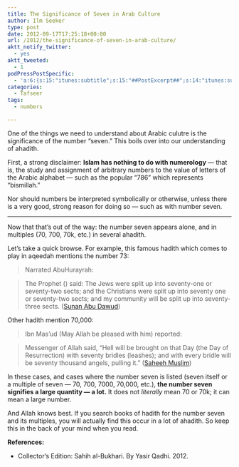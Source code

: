 ```yaml
---
title: The Significance of Seven in Arab Culture
author: Ilm Seeker
type: post
date: 2012-09-17T17:25:18+00:00
url: /2012/the-significance-of-seven-in-arab-culture/
aktt_notify_twitter:
  - yes
aktt_tweeted:
  - 1
podPressPostSpecific:
  - 'a:6:{s:15:"itunes:subtitle";s:15:"##PostExcerpt##";s:14:"itunes:summary";s:15:"##PostExcerpt##";s:15:"itunes:keywords";s:17:"##WordPressCats##";s:13:"itunes:author";s:10:"##Global##";s:15:"itunes:explicit";s:2:"No";s:12:"itunes:block";s:2:"No";}'
categories:
  - Tafseer
tags:
  - numbers

---
```

One of the things we need to understand about Arabic culutre is the significance of the number &#8220;seven.&#8221; This boils over into our understanding of ahadith.

First, a strong disclaimer: **Islam has nothing to do with numerology** &#8212; that is, the study and assignment of arbitrary numbers to the value of letters of the Arabic alphabet &#8212; such as the popular &#8220;786&#8221; which represents &#8220;bismillah.&#8221;

Nor should numbers be interpreted symbolically or otherwise, unless there is a very good, strong reason for doing so &#8212; such as with number seven.

* * *

Now that that&#8217;s out of the way: the number seven appears alone, and in multiples (70, 700, 70k, etc.) in several ahadith.

Let&#8217;s take a quick browse. For example, this famous hadith which comes to play in aqeedah mentions the number 73:

> Narrated AbuHurayrah:
  
> The Prophet () said: The Jews were split up into seventy-one or seventy-two sects; and the Christians were split up into seventy one or seventy-two sects; and my community will be split up into seventy-three sects. ([Sunan Abu Dawud][1]) 

Other hadith mention 70,000:

> Ibn Mas&#8217;ud (May Allah be pleased with him) reported:
  
> Messenger of Allah said, &#8220;Hell will be brought on that Day (the Day of Resurrection) with seventy bridles (leashes); and with every bridle will be seventy thousand angels, pulling it.&#8221; ([Saheeh Muslim][2])

In these cases, and cases where the number seven is listed (seven itself or a multiple of seven &#8212; 70, 700, 7000, 70,000, etc.), **the number seven signifies a large quantity &#8212; a lot.** It does not _literally_ mean 70 or 70k; it can mean a large number.

And Allah knows best. If you search books of hadith for the number seven and its multiples, you will actually find this occur in a lot of ahadith. So keep this in the back of your mind when you read.

**References:**

  * Collector&#8217;s Edition: Sahih al-Bukhari. By Yasir Qadhi. 2012.

 [1]: http://sunnah.com/abudawud/42#1
 [2]: http://sunnah.com/riyadussaliheen/1#397